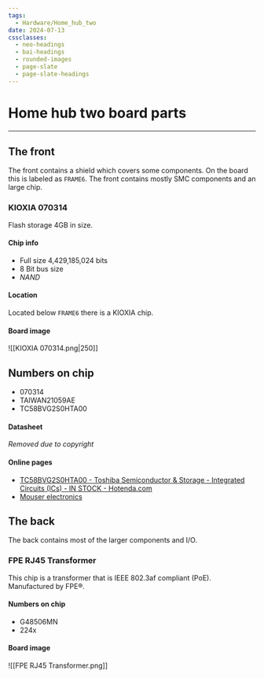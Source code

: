 ```yaml
---
tags:
  - Hardware/Home_hub_two
date: 2024-07-13
cssclasses:
  - neo-headings
  - bai-headings
  - rounded-images
  - page-slate
  - page-slate-headings
---
```

# Home hub two board parts

***
## The front
The front contains a shield which covers some components. On the board this is labeled as `FRAME6`. The front contains mostly SMC components and an large chip.
### KIOXIA 070314
Flash storage 4GB in size.
#### Chip info
- Full size 4,429,185,024 bits
- 8 Bit bus size
- *NAND*
#### Location
Located below `FRAME6` there is a KIOXIA chip.
#### Board image
![[KIOXIA 070314.png|250]]
## Numbers on chip
- 070314
- TAIWAN21059AE
- TC58BVG2S0HTA00
#### Datasheet
*Removed due to copyright*
#### Online pages
- [TC58BVG2S0HTA00 - Toshiba Semiconductor & Storage - Integrated Circuits (ICs) - IN STOCK - Hotenda.com](https://www.hotenda.com/product-item/memory/TC58BVG2S0HTA00/H2637275.html)
- [Mouser electronics](https://www.mouser.sg/ProductDetail/Kioxia-America/TC58BVG2S0HTA00?qs=Fobv33ltQGiB6oMswdpqEg%3D%3D)
## The back
The back contains most of the larger components and I/O.
### FPE RJ45 Transformer
This chip is a transformer that is IEEE 802.3af compliant (PoE). Manufactured by FPE®.
#### Numbers on chip
- G48506MN
- 224x
#### Board image
![[FPE RJ45 Transformer.png]]